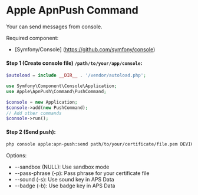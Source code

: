 Apple ApnPush Command
=====================

Your can send messages from console.

Required component:

* [Symfony/Console] (https://github.com/symfony/console)

#### Step 1 (Create console file) `/path/to/your/app/console`:
```php
$autoload = include __DIR__ . '/vendor/autoload.php';

use Symfony\Component\Console\Application;
use Apple\ApnPush\Command\PushCommand;

$console = new Application;
$console->add(new PushCommand);
// Add other commands
$console->run();
```

#### Step 2 (Send push):
```sh
php console apple:apn-push:send path/to/your/certificate/file.pem DEVICE_TOKEN "Message"
```

Options:

* --sandbox (NULL): Use sandbox mode
* --pass-phrase (-p): Pass phrase for your certificate file
* --sound (-s): Use sound key in APS Data
* --badge (-b): Use badge key in APS Data